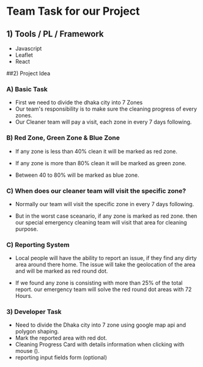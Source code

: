 # Team Task for our Project 

## 1) Tools / PL / Framework
- Javascript 
- Leaflet
- React 

##2) Project Idea

### A) Basic Task

- First we need to divide the dhaka city into 7 Zones 
- Our team's responsibility is to make sure the cleaning progress of every zones. 
- Our Cleaner team will pay a visit, each zone in every 7 days following. 

### B) Red Zone, Green Zone & Blue Zone 

- If any zone is less than 40% clean it will be marked as red zone. 

- If any zone is more than 80% clean it will be marked as green zone.

- Between 40 to 80% will be marked as blue zone.

### C) When does our cleaner team will visit the specific zone?

- Normally our team will visit the specific zone in every 7 days following. 

- But in the worst case sceanario, if any zone is marked as red zone. then our special emergency cleaning team will visit that area for cleaning purpose. 

### C) Reporting System
- Local people will have the ability to report an issue, if they find any dirty area around there home. The issue will take the geolocation of the area and will be marked as red round dot. 

- If we found any zone is consisting with more than 25% of the total report. our emergency team will solve the red round dot areas with 72 Hours. 

### 3) Developer Task 

- Need to divide the Dhaka city into 7 zone using google map api and polygon shaping.
- Mark the reported area with red dot. 
- Cleaning Progress Card with details information when clicking with mouse ().
- reporting input fields form (optional) 





